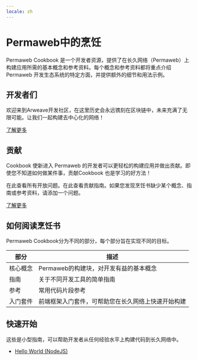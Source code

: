 ```yaml
---
locale: zh
---
```

# Permaweb中的烹饪

Permaweb Cookbook 是一个开发者资源，提供了在长久网络（Permaweb）上构建应用所需的基本概念和参考资料。每个概念和参考资料都将重点介绍 Permaweb 开发生态系统的特定方面，并提供额外的细节和用法示例。

## 开发者们

欢迎来到Arweave开发社区，在这里历史会永远镌刻在区块链中，未来充满了无限可能。让我们一起构建去中心化的网络！

[了解更多](welcome.md)

## 贡献

Cookbook 使新进入 Permaweb 的开发者可以更轻松的构建应用并做出贡献。即使您不知道如何做某件事，贡献Cookbook 也是学习的好方法！

在此查看所有开放问题。在此查看贡献指南。如果您发现烹饪书缺少某个概念、指南或参考资料，请添加一个问题。

[了解更多](contributing.md)


## 如何阅读烹饪书

Permaweb Cookbook分为不同的部分，每个部分旨在实现不同的目标。

| 部分 | 描述 |
| ---- | ---- |
| 核心概念 | Permaweb的构建块，对开发有益的基本概念 |
| 指南 | 关于不同开发工具的简单指南 |
| 参考 | 常用代码片段参考 |
| 入门套件 | 前端框架入门套件，可帮助您在长久网络上快速开始构建 | 

## 快速开始

这些是小型指南，可以帮助开发者从任何经验水平上构建代码到长久网络中。

- [Hello World (NodeJS)](quick-starts/hw-nodejs.md)
